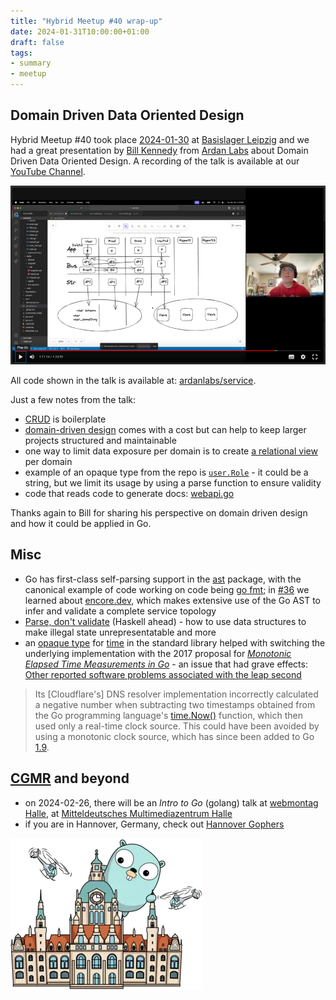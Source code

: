```yaml
---
title: "Hybrid Meetup #40 wrap-up"
date: 2024-01-31T10:00:00+01:00
draft: false
tags:
- summary
- meetup
---
```


## Domain Driven Data Oriented Design

Hybrid Meetup #40 took place
[2024-01-30](https://www.meetup.com/leipzig-golang/events/298481328/) at
[Basislager Leipzig](https://www.basislager.co/) and we had a great
presentation by [Bill Kennedy](https://twitter.com/goinggodotnet) from [Ardan Labs](https://www.ardanlabs.com/) about Domain Driven Data
Oriented Design. A recording of the talk is available at our [YouTube Channel](https://www.youtube.com/@golangleipzig1131).

[![](/images/meetup-40-youtube-thumb.png)](https://youtu.be/zuLsdP3i8sQ)

All code shown in the talk is available at:
[ardanlabs/service](https://github.com/ardanlabs/service).

Just a few notes from the talk:

* [CRUD](https://en.wikipedia.org/wiki/Create,_read,_update_and_delete) is boilerplate
* [domain-driven design](https://en.wikipedia.org/wiki/Domain-driven_design) comes with a cost but can help to keep larger projects structured and maintainable
* one way to limit data exposure per domain is to create [a relational view](https://en.wikipedia.org/wiki/View_(SQL)) per domain
* example of an opaque type from the repo is
  [`user.Role`](https://github.com/ardanlabs/service/blob/387cc15defe9c9e01ca130118c8e01ed1a164844/business/core/user/role.go#L17-L20) - it could be a string, but we limit its usage by using a parse function to
ensure validity
* code that reads code to generate docs: [webapi.go](https://github.com/ardanlabs/service/blob/387cc15defe9c9e01ca130118c8e01ed1a164844/app/tooling/docs/webapi/webapi.go)

Thanks again to Bill for sharing his perspective on domain driven design and
how it could be applied in Go.

## Misc

* Go has first-class self-parsing support in the
  [ast](https://pkg.go.dev/go/ast) package, with the canonical example of code
working on code being [go
fmt](https://cs.opensource.google/go/go/+/refs/tags/go1.21.6:src/cmd/gofmt/gofmt.go);
in [#36](https://golangleipzig.space/posts/meetup-36-wrapup/) we learned about
[encore.dev](https://github.com/encoredev/encore), which makes extensive use of
the Go AST to infer and validate a complete service topology
* [Parse, don't
  validate](https://lexi-lambda.github.io/blog/2019/11/05/parse-don-t-validate/)
(Haskell ahead) - how to use data structures to make illegal state
unrepresentatable and more
* an [opaque type](https://en.wikipedia.org/wiki/Opaque_data_type) for [time](https://github.com/golang/go/blob/ae457e811d44261801bda261731b5006d629930d/src/time/time.go#L135-L156) in the
  standard library helped with switching the underlying implementation with the 2017 proposal for [*Monotonic
Elapsed Time Measurements in
Go*](https://go.googlesource.com/proposal/+/master/design/12914-monotonic.md) - an issue that had grave effects: [Other reported software problems associated
with the leap second](https://en.wikipedia.org/wiki/Leap_second#Other_reported_software_problems_associated_with_the_leap_second)

> Its [Cloudflare's] DNS resolver implementation incorrectly calculated a
> negative number when subtracting two timestamps obtained from the Go
> programming language's [time.Now()](https://pkg.go.dev/time#Now) function,
> which then used only a real-time clock source. This could have been avoided
> by using a monotonic clock source, which has since been added to Go [1.9](https://go.dev/doc/go1.9#monotonic-time).

## [CGMR](https://en.wikipedia.org/wiki/Central_German_Metropolitan_Region) and beyond

* on 2024-02-26, there will be an *Intro to Go* (golang) talk at [webmontag Halle](https://webwirtschaft.net/webmontag/), at [Mitteldeutsches Multimediazentrum Halle](https://www.mmz-halle.de/)
* if you are in Hannover, Germany, check out [Hannover Gophers](https://www.meetup.com/de-DE/hannover-gophers/)

[![](/images/clean_475668308_30.webp)](https://www.meetup.com/de-DE/hannover-gophers/)

